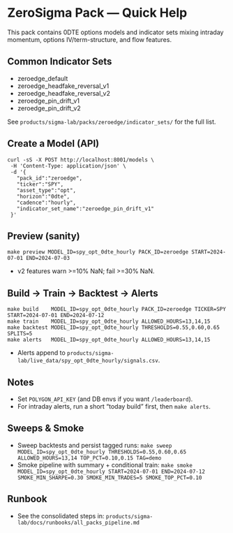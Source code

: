 # ZeroSigma Pack — Quick Help

This pack contains 0DTE options models and indicator sets mixing intraday momentum, options IV/term-structure, and flow features.

## Common Indicator Sets
- zeroedge_default
- zeroedge_headfake_reversal_v1
- zeroedge_headfake_reversal_v2
- zeroedge_pin_drift_v1
- zeroedge_pin_drift_v2

See `products/sigma-lab/packs/zeroedge/indicator_sets/` for the full list.

## Create a Model (API)
```
curl -sS -X POST http://localhost:8001/models \
 -H 'Content-Type: application/json' \
 -d '{
   "pack_id":"zeroedge",
   "ticker":"SPY",
   "asset_type":"opt",
   "horizon":"0dte",
   "cadence":"hourly",
   "indicator_set_name":"zeroedge_pin_drift_v1"
 }'
```

## Preview (sanity)
```
make preview MODEL_ID=spy_opt_0dte_hourly PACK_ID=zeroedge START=2024-07-01 END=2024-07-03
```
- v2 features warn >=10% NaN; fail >=30% NaN.

## Build → Train → Backtest → Alerts
```
make build    MODEL_ID=spy_opt_0dte_hourly PACK_ID=zeroedge TICKER=SPY START=2024-07-01 END=2024-07-12
make train    MODEL_ID=spy_opt_0dte_hourly ALLOWED_HOURS=13,14,15
make backtest MODEL_ID=spy_opt_0dte_hourly THRESHOLDS=0.55,0.60,0.65 SPLITS=5
make alerts   MODEL_ID=spy_opt_0dte_hourly ALLOWED_HOURS=13,14,15
```
- Alerts append to `products/sigma-lab/live_data/spy_opt_0dte_hourly/signals.csv`.

## Notes
- Set `POLYGON_API_KEY` (and DB envs if you want `/leaderboard`).
- For intraday alerts, run a short “today build” first, then `make alerts`.

## Sweeps & Smoke
- Sweep backtests and persist tagged runs: `make sweep MODEL_ID=spy_opt_0dte_hourly THRESHOLDS=0.55,0.60,0.65 ALLOWED_HOURS=13,14 TOP_PCT=0.10,0.15 TAG=demo`
- Smoke pipeline with summary + conditional train: `make smoke MODEL_ID=spy_opt_0dte_hourly START=2024-07-01 END=2024-07-12 SMOKE_MIN_SHARPE=0.30 SMOKE_MIN_TRADES=5 SMOKE_TOP_PCT=0.10`

## Runbook
- See the consolidated steps in: `products/sigma-lab/docs/runbooks/all_packs_pipeline.md`

